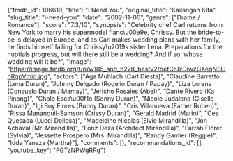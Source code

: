 {"tmdb_id": 106619, "title": "I Need You", "original_title": "Kailangan Kita", "slug_title": "i-need-you", "date": "2002-11-06", "genre": ["Drame / Romance"], "score": "7.3/10", "synopsis": "Celebrity chef Carl returns from New York to marry his supermodel fianc\u00e9e, Chrissy. But the bride-to-be is delayed in Europe, and as Carl makes wedding plans with her family, he finds himself falling for Chrissy\u2019s sister Lena. Preparations for the nuptials progress, but will there still be a wedding? And if so, whose wedding will it be?", "image": "https://image.tmdb.org/t/p/w185_and_h278_bestv2/oefCrJzDiwzGXeqNEIJhRgpVmig.jpg", "actors": ["Aga Muhlach (Carl Diesta)", "Claudine Barretto (Lena Duran)", "Johnny Delgado (Rogelio Duran / Papay)", "Liza Lorena (Consuelo Duran / Mamay)", "Jericho Rosales (Abel)", "Dante Rivero (Ka Pinong)", "Cholo Esca\u00f1o (Sonny Duran)", "Nicole Judalena (Giselle Duran)", "Igi Boy Flores (Buboy Duran)", "Cris Villanueva (Father Ruben)", "Rissa Mananquil-Samson (Crissy Duran)", "Gerald Madrid (Mario)", "Ces Quesada (Lucci Dellosa)", "Madeleine Nicolas (Elvie Mirandilla)", "Jon Achaval (Mr. Mirandilla)", "Fonz Deza (Architect Mirandilla)", "Farrah Florer (Sylvia)", "Jessette Prospero (Mrs. Mirandilla)", "Randy Gamier (Reggie)", "Idda Yaneza (Martha)"], "comments": [], "recommandations_id": [], "youtube_key": "FGTzNPWgRRg"}